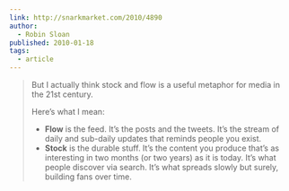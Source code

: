 ```yaml
---
link: http://snarkmarket.com/2010/4890
author:
  - Robin Sloan
published: 2010-01-18
tags:
  - article
---
```

> But I actually think stock and flow is a useful metaphor for media in the 21st century.
> 
> Here’s what I mean:
> * **Flow** is the feed. It’s the posts and the tweets. It’s the stream of daily and sub-daily updates that reminds people you exist.
> * **Stock** is the durable stuff. It’s the content you produce that’s as interesting in two months (or two years) as it is today. It’s what people discover via search. It’s what spreads slowly but surely, building fans over time.